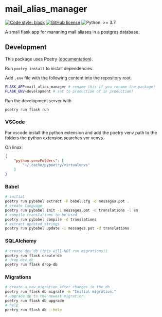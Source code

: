 # mail_alias_manager

[![Code style: black](https://img.shields.io/badge/code%20style-black-000000.svg)](https://github.com/psf/black)
[![GitHub license](https://img.shields.io/github/license/stuvusIT/mail_alias_manager)](https://github.com/stuvusIT/mail_alias_manager/blob/main/LICENSE)
![Python: >= 3.7](https://img.shields.io/badge/python-^3.7-blue)

A small flask app for mananing mail aliases in a postgres database.
## Development

This package uses Poetry ([documentation](https://python-poetry.org/docs/)).

Run `poetry install` to install dependencies.

Add `.env` file with the following content into the repository root.

```bash
FLASK_APP=mail_alias_manager # rename this if you rename the package!
FLASK_ENV=development # set to production of in production!
```

Run the development server with

```bash
poetry run flask run
```
### VSCode

For vscode install the python extension and add the poetry venv path to the folders the python extension searches vor venvs.

On linux:

```json
{
    "python.venvFolders": [
        "~/.cache/pypoetry/virtualenvs"
    ]
}
```
### Babel

```bash
# initial
poetry run pybabel extract -F babel.cfg -o messages.pot .
# create language
poetry run pybabel init -i messages.pot -d translations -l en
# compile translations to be used
poetry run pybabel compile -d translations
# extract updated strings
poetry run pybabel update -i messages.pot -d translations
```

### SQLAlchemy

```bash
# create dev db (this will NOT run migrations!)
poetry run flask create-db
# drop dev db
poetry run flask drop-db
```

### Migrations

```bash
# create a new migration after changes in the db
poetry run flask db migrate -m "Initial migration."
# upgrade db to the newest migration
poetry run flask db upgrade
# help
poetry run flask db --help
```

